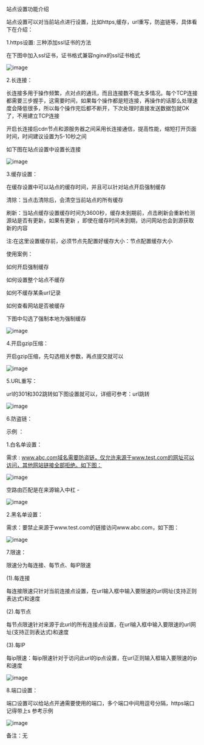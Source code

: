 站点设置功能介绍

站点设置可以对当前站点进行设置，比如https,缓存，url重写，防盗链等，具体看下在介绍：

1.https设置: 三种添加ssl证书的方法

在下图中加入ssl证书，证书格式兼容nginx的ssl证书格式

![image](https://user-images.githubusercontent.com/90588289/133741629-f325da75-c1c0-4f15-b193-bfbc9990dce4.png)

2.长连接：

长连接多用于操作频繁，点对点的通讯，而且连接数不能太多情况。每个TCP连接都需要三步握手，这需要时间，如果每个操作都是短连接，再操作的话那么处理速度会降低很多，所以每个操作完后都不断开，下次处理时直接发送数据包就OK了，不用建立TCP连接

开启长连接后cdn节点和源服务器之间采用长连接通信，提高性能，缩短打开页面时间，时间建议设置为5-10秒之间

如下图在站点设置中设置长连接

![image](https://user-images.githubusercontent.com/90588289/133741652-7321a723-d422-4ac1-989b-0e9a6e567c38.png)

3.缓存设置：

在缓存设置中可以站点的缓存时间，并且可以针对站点开启强制缓存

清除：当点击清除后，会清空当前站点的所有缓存

刷新：当站点缓存设置缓存时间为3600秒，缓存未到期前，点击刷新会重新检测源站是否有更新，如果有更新 ，即使在缓存时间未到期，访问网站也会到源获取新的内容

注:在这里设置缓存前，必须节点先配置好缓存大小：节点配置缓存大小

使用案例：

如何开启强制缓存

如何设置整个站点不缓存

如何不缓存某条url记录

如何查看网站是否被缓存

下图中勾选了强制本地为强制缓存

![image](https://user-images.githubusercontent.com/90588289/133741681-5ae381ea-6366-44c4-9ce4-873a4b4901f7.png)

4.开启gzip压缩：

开启gzip压缩，先勾选相关参数，再点提交就可以

![image](https://user-images.githubusercontent.com/90588289/133741699-3a242538-f11f-47ad-addd-d70400008be6.png)

5.URL重写：

url的301和302跳转如下图设置就可以，详细可参考：url跳转

![image](https://user-images.githubusercontent.com/90588289/133741714-0cdf5c97-fe99-4c56-a801-935744bc47cf.png)

6.防盗链：

示例 ：

1.白名单设置：

需求 : www.abc.com域名需要防盗链，仅允许来源于www.test.com的网址可以访问，其他网站链接全部拒绝。如下图：

![image](https://user-images.githubusercontent.com/90588289/133741742-f0fe0a36-9f3d-4b5c-8281-ed211c775947.png)

空路由匹配是在来源输入中杠 -

![image](https://user-images.githubusercontent.com/90588289/133741787-a021eb14-0441-4fec-b9d0-379774ca0f55.png)

2.黑名单设置：

需求：要禁止来源于www.test.com的链接访问www.abc.com，如下图：

![image](https://user-images.githubusercontent.com/90588289/133741798-7e6d0409-12cc-47df-9f31-4b31d3d2a0a9.png)

7.限速：

限速分为每连接、每节点、每IP限速

(1).每连接

每连接限速只针对当前连接点设置，在url输入框中输入要限速的url网址(支持正则表达式)和速度

(2).每节点

每节点限速针对来源于此url的所有连接点设置，在url输入框中输入要限速的url网址(支持正则表达式)和速度

(3).每IP

每ip限速：每ip限速针对于访问此url的ip点设置，在url正则输入框输入要限速的ip和速度

![image](https://user-images.githubusercontent.com/90588289/133741833-7e4cec3f-3c5a-4718-baa1-cace8b85c591.png)

8.端口设置：

端口设置可以给站点开通需要使用的端口，多个端口中间用逗号分隔，https端口记得带上s 参考示例

![image](https://user-images.githubusercontent.com/90588289/133741858-60723060-7715-4b61-9a43-d5c121bfa947.png)

备注：无
